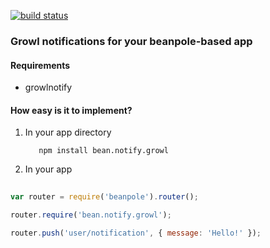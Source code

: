 [![build status](https://secure.travis-ci.org/crcn/beanpoll-growl.png)](http://travis-ci.org/crcn/beanpoll-growl)
### Growl notifications for your beanpole-based app


#### Requirements

- growlnotify         
    
#### How easy is it to implement?
                            
1. In your app directory

          npm install bean.notify.growl

2. In your app

```javascript
   
var router = require('beanpole').router();

router.require('bean.notify.growl');

router.push('user/notification', { message: 'Hello!' });


```